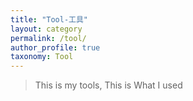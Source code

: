 ```yaml
---
title: "Tool-工具"
layout: category
permalink: /tool/
author_profile: true
taxonomy: Tool
---
```


>This is my tools, 
>This is What I used
<!--stackedit_data:
eyJoaXN0b3J5IjpbMTI2MjIyMDAzXX0=
-->